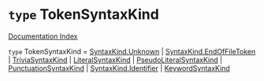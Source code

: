 # `type` TokenSyntaxKind

[Documentation Index](../README.md)

`type` TokenSyntaxKind = [SyntaxKind.Unknown](../private.enum.SyntaxKind/README.md#unknown--0) | [SyntaxKind.EndOfFileToken](../private.enum.SyntaxKind/README.md#endoffiletoken--1) | [TriviaSyntaxKind](../type.TriviaSyntaxKind/README.md) | [LiteralSyntaxKind](../type.LiteralSyntaxKind/README.md) | [PseudoLiteralSyntaxKind](../type.PseudoLiteralSyntaxKind/README.md) | [PunctuationSyntaxKind](../private.type.PunctuationSyntaxKind/README.md) | [SyntaxKind.Identifier](../private.enum.SyntaxKind/README.md#identifier--80) | [KeywordSyntaxKind](../private.type.KeywordSyntaxKind/README.md)